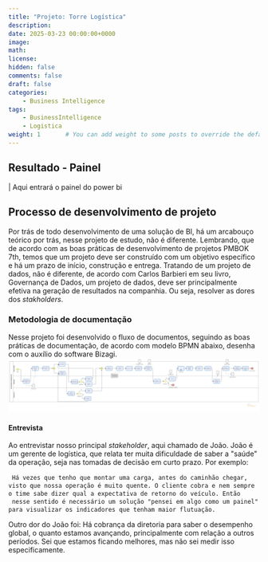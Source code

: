 ```yaml
---
title: "Projeto: Torre Logística"
description: 
date: 2025-03-23 00:00:00+0000
image: 
math: 
license: 
hidden: false
comments: false
draft: false
categories:
    - Business Intelligence
tags:
    - BusinessIntelligence
    - Logistica
weight: 1       # You can add weight to some posts to override the default sorting (date descending)
---
```


## Resultado - Painel

| Aqui entrará o painel do power bi

## Processo de desenvolvimento de projeto

Por trás de todo desenvolvimento de uma solução de BI, há um arcabouço teórico por trás, nesse projeto de estudo, não é diferente. Lembrando, que de acordo com as boas práticas de desenvolvimento de projetos PMBOK 7th,
temos que um projeto deve ser construído com um objetivo específico e há um prazo de início, construção e entrega. Tratando de um projeto de dados, não é diferente, de acordo com Carlos Barbieri em seu livro, Governança de Dados,
um projeto de dados, deve ser principalmente efetiva na geração de resultados na companhia. Ou seja, resolver as dores dos *stakholders*.

### Metodologia de documentação

Nesse projeto foi desenvolvido o fluxo de documentos, seguindo as boas práticas de documentação, de acordo com modelo BPMN abaixo, desenha com o auxílio do software Bizagi.
![documentação](DocumentacaoParaProjetosDeBI.png)

#### Entrevista

Ao entrevistar nosso principal *stakeholder*, aqui chamado de João. João é um gerente de logística, que relata ter muita dificuldade de saber a "saúde" da operação, seja nas tomadas de decisão em curto prazo.
Por exemplo:

     Há vezes que tenho que montar uma carga, antes do caminhão chegar, visto que nossa operação é muito quente. O cliente cobra e nem sempre o time sabe dizer qual a expectativa de retorno do veículo. Então
     nesse sentido é necessário um solução "pensei em algo como um painel" para visualizar os indicadores que tenham maior flutuação.

Outro dor do João foi:
    Há cobrança da diretoria para saber o desempenho global, o quanto estamos avançando, principalmente com relação a outros períodos. Sei que estamos ficando melhores, mas não sei medir isso especificamente.

